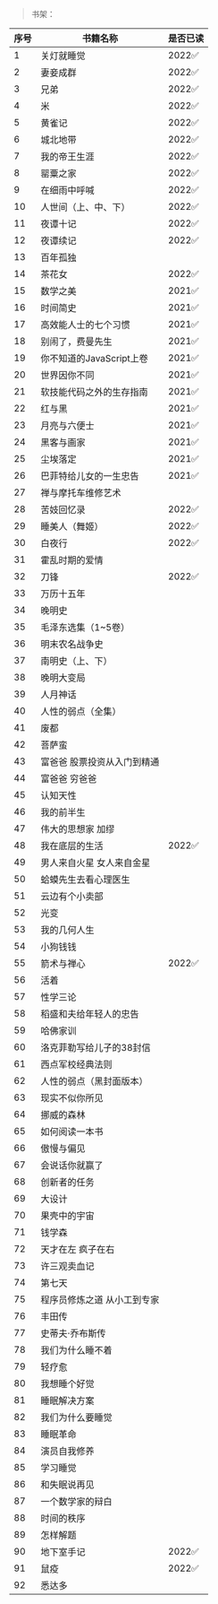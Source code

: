 >书架：

| 序号 | 书籍名称 | 是否已读 |
| --- | --- |--- |
| 1 | 关灯就睡觉 | 2022✅ |
| 2 | 妻妾成群 | 2022✅ |
| 3 | 兄弟 | 2022✅ |
| 4 | 米 | 2022✅ |
| 5 | 黄雀记 | 2022✅ |
| 6 | 城北地带 | 2022✅ |
| 7 | 我的帝王生涯 | 2022✅ |
| 8 | 罂粟之家 | 2022✅ |
| 9 | 在细雨中呼喊 | 2022✅ |
| 10 | 人世间（上、中、下）	 | 2022✅ |
| 11 | 夜谭十记 |  2022✅ |
| 12 | 夜谭续记 |  2022✅ |
| 13 | 百年孤独 | |
| 14 | 茶花女 |  2022✅ |
| 15 | 数学之美 |  2021✅ |
| 16 | 时间简史 |  2021✅ |
| 17 | 高效能人士的七个习惯 |  2021✅ |
| 18 | 别闹了，费曼先生 |  2021✅ |
| 19 | 你不知道的JavaScript上卷 |  2021✅ |
| 20 | 世界因你不同 |  2021✅ |
| 21 | 软技能代码之外的生存指南 |  2021✅ |
| 22 | 红与黑 |  2021✅ |
| 23 | 月亮与六便士 |  2021✅ |
| 24 | 黑客与画家 |  2021✅ |
| 25 | 尘埃落定 |  2021✅ |
| 26 | 巴菲特给儿女的一生忠告 |  2021✅ |
| 27 | 禅与摩托车维修艺术 | |
| 28 | 苦妓回忆录 |  2022✅ |
| 29 | 睡美人（舞姬） |  2022✅ |
| 30 | 白夜行 |  2022✅ |
| 31 | 霍乱时期的爱情 | |
| 32 | 刀锋 |  2022✅ |
| 33 | 万历十五年 | |
| 34 | 晚明史 | |
| 35 | 毛泽东选集（1~5卷） | |
| 36 | 明末农名战争史 | |
| 37 | 南明史（上、下） | |
| 38 | 晚明大变局 | |
| 39 | 人月神话 | |
| 40 | 人性的弱点（全集） | |
| 41 | 废都 | |
| 42 | 菩萨蛮 | |
| 43 | 富爸爸 股票投资从入门到精通 | |
| 44 | 富爸爸 穷爸爸 | |
| 45 | 认知天性 | |
| 46 | 我的前半生 | |
| 47 | 伟大的思想家 加缪 | |
| 48 | 我在底层的生活 |  2022✅ |
| 49 | 男人来自火星 女人来自金星 | |
| 50 | 蛤蟆先生去看心理医生 | |
| 51 | 云边有个小卖部 | |
| 52 | 光变 | |
| 53 | 我的几何人生 | |
| 54 | 小狗钱钱 | |
| 55 | 箭术与禅心 |  2022✅ |
| 56 | 活着 | |
| 57 | 性学三论 | |
| 58 | 稻盛和夫给年轻人的忠告 | |
| 59 | 哈佛家训 | |
| 60 | 洛克菲勒写给儿子的38封信 | |
| 61 | 西点军校经典法则 | |
| 62 | 人性的弱点（黑封面版本） | |
| 63 | 现实不似你所见 | |
| 64 | 挪威的森林 | |
| 65 | 如何阅读一本书 | |
| 66 | 傲慢与偏见 | |
| 67 | 会说话你就赢了 | |
| 68 | 创新者的任务 | |
| 69 | 大设计 | |
| 70 | 果壳中的宇宙 | |
| 71 | 钱学森 | |
| 72 | 天才在左 疯子在右 | |
| 73 | 许三观卖血记 | |
| 74 | 第七天 | |
| 75 | 程序员修炼之道 从小工到专家 | |
| 76 | 丰田传 | |
| 77 | 史蒂夫·乔布斯传 | |
| 78 | 我们为什么睡不着 | |
| 79 | 轻疗愈 | |
| 80 | 我想睡个好觉 | |
| 81 | 睡眠解决方案 | |
| 82 | 我们为什么要睡觉 | |
| 83 | 睡眠革命 | |
| 84 | 演员自我修养 | |
| 85 | 学习睡觉 | |
| 86 | 和失眠说再见 | |
| 87 | 一个数学家的辩白 | |
| 88 | 时间的秩序 | |
| 89 | 怎样解题 | |
| 90 | 地下室手记 |  2022✅ |
| 91 | 鼠疫 |  2022✅ |
| 92 | 悉达多 | |

